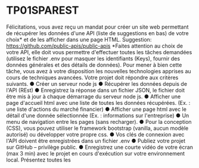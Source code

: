 # TP01SPAREST
Félicitations, vous avez reçu un mandat pour créer un site web permettant de
récupérer les données d'une API (liste de suggestions en bas) de votre choix* et
de les afficher dans une page HTML.
Suggestion: https://github.com/public-apis/public-apis
*Faites attention au choix de votre API, elle doit vous permettre d'effectuer toutes
les tâches demandées (utilisez le fichier .env pour masquer les identifiants (Keys),
fournir des données générales et des détails de données).
Pour mener à bien cette tâche, vous avez à votre disposition les nouvelles
technologies apprises au cours de techniques avancées.
Votre projet doit répondre aux critères suivants.
● Créer un serveur node js
● Récupérer les données depuis de l'API (REst)
● Enregistrez la réponse dans un fichier JSON, le fichier doit être mis à jour
à chaque démarrage du serveur node js.
● Afficher une page d'accueil html avec une liste de toutes les données
récupérées. (Ex. : une liste d'actions du marché financier)
● Afficher une page html avec le détail d'une donnée sélectionnée (Ex. :
informations sur l'entreprise)
● Un menu de navigation entre les pages (sans recharger).
● Pour la conception (CSS), vous pouvez utiliser le framework bootstrap
(vanilla, aucun modèle autorisé) ou développer votre propre css.
● Vos clés de connexion avec l'API doivent être enregistrées dans un fichier
.env
● Publiez votre projet sur GitHub – privilège public.
● Enregistrez une courte vidéo de votre écran (max 3 min) avec le projet en
cours d'exécution sur votre environnement local. Présentez toutes les 
